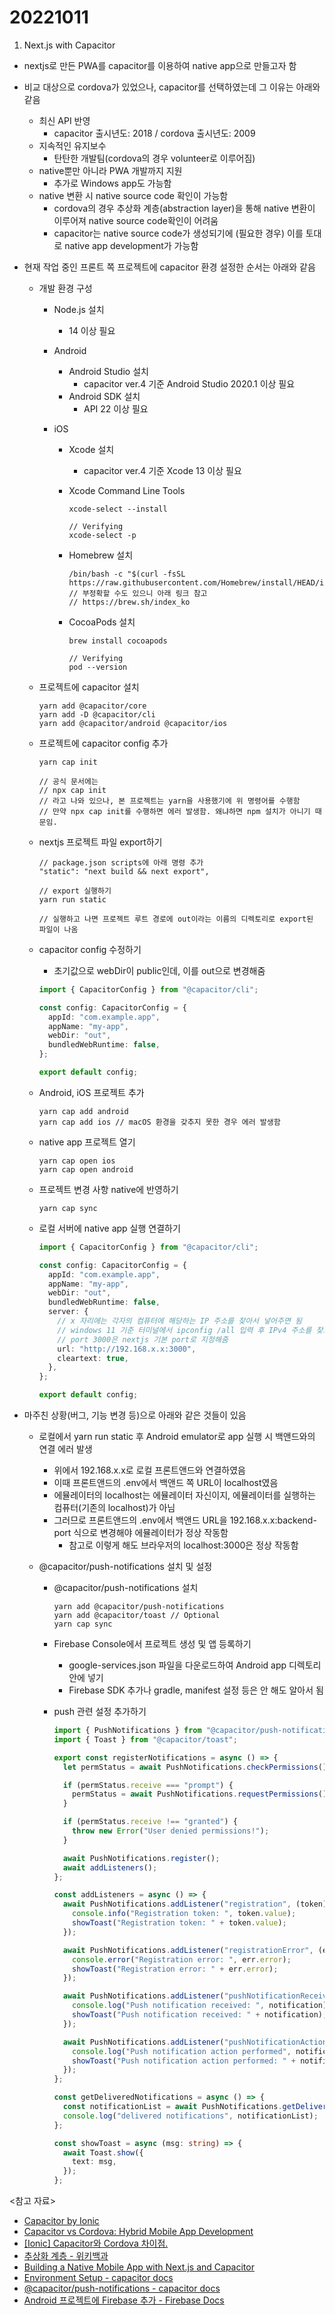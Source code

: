 # 20221011

1. Next.js with Capacitor

- nextjs로 만든 PWA를 capacitor를 이용하여 native app으로 만들고자 함
- 비교 대상으로 cordova가 있었으나, capacitor를 선택하였는데 그 이유는 아래와 같음
  - 최신 API 반영
    - capacitor 출시년도: 2018 / cordova 출시년도: 2009
  - 지속적인 유지보수
    - 탄탄한 개발팀(cordova의 경우 volunteer로 이루어짐)
  - native뿐만 아니라 PWA 개발까지 지원
    - 추가로 Windows app도 가능함
  - native 변환 시 native source code 확인이 가능함
    - cordova의 경우 추상화 계층(abstraction layer)을 통해 native 변환이 이루어져 native source code확인이 어려움
    - capacitor는 native source code가 생성되기에 (필요한 경우) 이를 토대로 native app development가 가능함
- 현재 작업 중인 프론트 쪽 프로젝트에 capacitor 환경 설정한 순서는 아래와 같음

  - 개발 환경 구성

    - Node.js 설치
      - 14 이상 필요
    - Android
      - Android Studio 설치
        - capacitor ver.4 기준 Android Studio 2020.1 이상 필요
      - Android SDK 설치
        - API 22 이상 필요
    - iOS

      - Xcode 설치
        - capacitor ver.4 기준 Xcode 13 이상 필요
      - Xcode Command Line Tools

        ```
        xcode-select --install

        // Verifying
        xcode-select -p
        ```

      - Homebrew 설치
        ```
        /bin/bash -c "$(curl -fsSL https://raw.githubusercontent.com/Homebrew/install/HEAD/install.sh)"
        // 부정확할 수도 있으니 아래 링크 참고
        // https://brew.sh/index_ko
        ```
      - CocoaPods 설치

        ```
        brew install cocoapods

        // Verifying
        pod --version
        ```

  - 프로젝트에 capacitor 설치
    ```
    yarn add @capacitor/core
    yarn add -D @capacitor/cli
    yarn add @capacitor/android @capacitor/ios
    ```
  - 프로젝트에 capacitor config 추가

    ```
    yarn cap init

    // 공식 문서에는
    // npx cap init
    // 라고 나와 있으나, 본 프로젝트는 yarn을 사용했기에 위 명령어를 수행함
    // 만약 npx cap init를 수행하면 에러 발생함. 왜냐하면 npm 설치가 아니기 때문임.
    ```

  - nextjs 프로젝트 파일 export하기

    ```
    // package.json scripts에 아래 명령 추가
    "static": "next build && next export",
    ```

    ```
    // export 실행하기
    yarn run static

    // 실행하고 나면 프로젝트 루트 경로에 out이라는 이름의 디렉토리로 export된 파일이 나옴
    ```

  - capacitor config 수정하기

    - 초기값으로 webDir이 public인데, 이를 out으로 변경해줌

    ```ts
    import { CapacitorConfig } from "@capacitor/cli";

    const config: CapacitorConfig = {
      appId: "com.example.app",
      appName: "my-app",
      webDir: "out",
      bundledWebRuntime: false,
    };

    export default config;
    ```

  - Android, iOS 프로젝트 추가

    ```
    yarn cap add android
    yarn cap add ios // macOS 환경을 갖추지 못한 경우 에러 발생함
    ```

  - native app 프로젝트 열기

    ```
    yarn cap open ios
    yarn cap open android
    ```

  - 프로젝트 변경 사항 native에 반영하기

    ```
    yarn cap sync
    ```

  - 로컬 서버에 native app 실행 연결하기

    ```ts
    import { CapacitorConfig } from "@capacitor/cli";

    const config: CapacitorConfig = {
      appId: "com.example.app",
      appName: "my-app",
      webDir: "out",
      bundledWebRuntime: false,
      server: {
        // x 자리에는 각자의 컴퓨터에 해당하는 IP 주소를 찾아서 넣어주면 됨
        // windows 11 기준 터미널에서 ipconfig /all 입력 후 IPv4 주소를 찾으면 됨
        // port 3000은 nextjs 기본 port로 지정해줌
        url: "http://192.168.x.x:3000",
        cleartext: true,
      },
    };

    export default config;
    ```

- 마주친 상황(버그, 기능 변경 등)으로 아래와 같은 것들이 있음

  - 로컬에서 yarn run static 후 Android emulator로 app 실행 시 백앤드와의 연결 에러 발생
    - 위에서 192.168.x.x로 로컬 프론트앤드와 연결하였음
    - 이때 프론트앤드의 .env에서 백앤드 쪽 URL이 localhost였음
    - 에뮬레이터의 localhost는 에뮬레이터 자신이지, 에뮬레이터를 실행하는 컴퓨터(기존의 localhost)가 아님
    - 그러므로 프론트앤드의 .env에서 백앤드 URL을 192.168.x.x:backend-port 식으로 변경해야 에뮬레이터가 정상 작동함
      - 참고로 이렇게 해도 브라우저의 localhost:3000은 정상 작동함
  - @capacitor/push-notifications 설치 및 설정

    - @capacitor/push-notifications 설치
      ```
      yarn add @capacitor/push-notifications
      yarn add @capacitor/toast // Optional
      yarn cap sync
      ```
    - Firebase Console에서 프로젝트 생성 및 앱 등록하기
      - google-services.json 파일을 다운로드하여 Android app 디렉토리 안에 넣기
      - Firebase SDK 추가나 gradle, manifest 설정 등은 안 해도 알아서 됨
    - push 관련 설정 추가하기

      ```ts
      import { PushNotifications } from "@capacitor/push-notifications";
      import { Toast } from "@capacitor/toast";

      export const registerNotifications = async () => {
        let permStatus = await PushNotifications.checkPermissions();

        if (permStatus.receive === "prompt") {
          permStatus = await PushNotifications.requestPermissions();
        }

        if (permStatus.receive !== "granted") {
          throw new Error("User denied permissions!");
        }

        await PushNotifications.register();
        await addListeners();
      };

      const addListeners = async () => {
        await PushNotifications.addListener("registration", (token) => {
          console.info("Registration token: ", token.value);
          showToast("Registration token: " + token.value);
        });

        await PushNotifications.addListener("registrationError", (err) => {
          console.error("Registration error: ", err.error);
          showToast("Registration error: " + err.error);
        });

        await PushNotifications.addListener("pushNotificationReceived", (notification) => {
          console.log("Push notification received: ", notification);
          showToast("Push notification received: " + notification);
        });

        await PushNotifications.addListener("pushNotificationActionPerformed", (notification) => {
          console.log("Push notification action performed", notification.actionId, notification.inputValue);
          showToast("Push notification action performed: " + notification.actionId + " " + notification.inputValue);
        });
      };

      const getDeliveredNotifications = async () => {
        const notificationList = await PushNotifications.getDeliveredNotifications();
        console.log("delivered notifications", notificationList);
      };

      const showToast = async (msg: string) => {
        await Toast.show({
          text: msg,
        });
      };
      ```

<참고 자료>

- [Capacitor by Ionic](https://capacitorjs.com/)
- [Capacitor vs Cordova: Hybrid Mobile App Development](https://ionic.io/resources/articles/capacitor-vs-cordova-modern-hybrid-app-development)
- [[Ionic] Capacitor와 Cordova 차이점.](https://12teamtoday.tistory.com/96)
- [추상화 계층 - 위키백과](https://ko.wikipedia.org/wiki/%EC%B6%94%EC%83%81%ED%99%94_%EA%B3%84%EC%B8%B5)
- [Building a Native Mobile App with Next.js and Capacitor](https://devdactic.com/nextjs-and-capacitor)
- [Environment Setup - capacitor docs](https://capacitorjs.com/docs/getting-started/environment-setup)
- [@capacitor/push-notifications - capacitor docs](https://capacitorjs.com/docs/apis/push-notifications)
- [Android 프로젝트에 Firebase 추가 - Firebase Docs](https://firebase.google.com/docs/android/setup)
